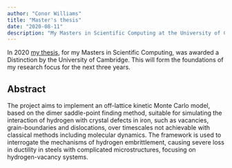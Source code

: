 ```yaml
---
author: "Conor Williams"
title: "Master's thesis"
date: "2020-08-11"
description: "My Masters in Scientific Computing at the University of Cambridge"
---
```


In 2020 [my thesis](thesis.pdf), for my Masters in Scientific Computing, was awarded a Distinction by the University of Cambridge. This will form the foundations of my research focus for the next three years.

## Abstract

The project aims to implement an off-lattice kinetic Monte Carlo model, based on the dimer
saddle-point finding method, suitable for simulating the interaction of hydrogen with crystal
defects in iron, such as vacancies, grain-boundaries and dislocations, over timescales not
achievable with classical methods including molecular dynamics. The framework is used to
interrogate the mechanisms of hydrogen embrittlement, causing severe loss in ductility in steels
with complicated microstructures, focusing on hydrogen-vacancy systems.


